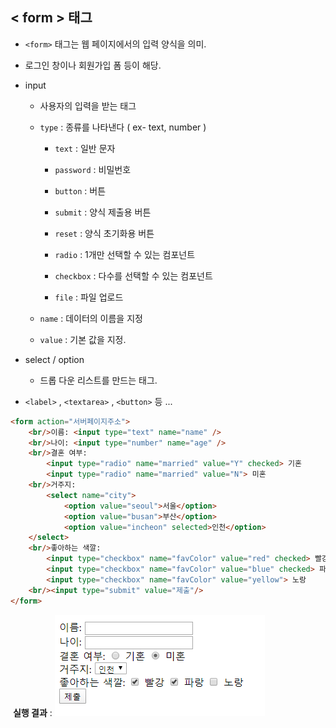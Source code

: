 ## < form > 태그 

- `<form>` 태그는 웹 페이지에서의 입력 양식을 의미. 

- 로그인 창이나 회원가입 폼 등이 해당. 



- input 

  - 사용자의 입력을 받는 태그 

  - `type`  : 종류를 나타낸다 ( ex- text, number )

    - `text` : 일반 문자 

    - `password` : 비밀번호 

    - `button` : 버튼 

    - `submit` : 양식 제출용 버튼 

    - `reset` : 양식 초기화용 버튼 

    - `radio` : 1개만 선택할 수 있는 컴포넌트 

    - `checkbox` : 다수를 선택할 수 있는 컴포넌트 

    - `file` : 파일 업로드 

      

  - `name` : 데이터의 이름을 지정 

  - `value` : 기본 값을 지정. 

- select   /   option 

  - 드롭 다운 리스트를 만드는 태그. 

- `<label>` , `<textarea>` , `<button>` 등 ... 

```html
<form action="서버페이지주소">
    <br/>이름: <input type="text" name="name" />
    <br/>나이: <input type="number" name="age" />
    <br/>결혼 여부:
        <input type="radio" name="married" value="Y" checked> 기혼
        <input type="radio" name="married" value="N"> 미혼
    <br/>거주지:
        <select name="city">
            <option value="seoul">서울</option>
            <option value="busan">부산</option>
            <option value="incheon" selected>인천</option>
    </select>
    <br/>좋아하는 색깔:
        <input type="checkbox" name="favColor" value="red" checked> 빨강
        <input type="checkbox" name="favColor" value="blue" checked> 파랑
        <input type="checkbox" name="favColor" value="yellow"> 노랑
    <br/><input type="submit" value="제출"/>
</form>

```



​											**실행 결과** :   ![image-20200209001538755](images/image-20200209001538755.png)